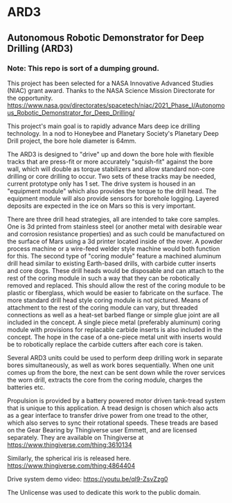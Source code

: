 # ARD3
## Autonomous Robotic Demonstrator for Deep Drilling (ARD3)
### Note: This repo is sort of a dumping ground.

This project has been selected for a NASA Innovative Advanced Studies (NIAC) grant award. Thanks to the NASA Science Mission Directorate for the opportunity. https://www.nasa.gov/directorates/spacetech/niac/2021_Phase_I/Autonomous_Robotic_Demonstrator_for_Deep_Drilling/

This project's main goal is to rapidly advance Mars deep ice drilling technology. In a nod to Honeybee and Planetary Society's Planetary Deep Drill project, the bore hole diameter is 64mm. 

The ARD3 is designed to "drive" up and down the bore hole with flexible tracks that are press-fit or more accurately "squish-fit" against the bore wall, which will double as torque stabilizers and allow standard non-core drilling or core drilling to occur. Two sets of these tracks may be needed, current prototype only has 1 set. The drive system is housed in an "equipment module" which also provides the torque to the drill head. The equipment module will also provide sensors for borehole logging. Layered deposits are expected in the ice on Mars so this is very important. 

There are three drill head strategies, all are intended to take core samples. One is 3d printed from stainless steel (or another metal with desirable wear and corrosion resistance properties) and as such could be manufactured on the surface of Mars using a 3d printer located inside of the rover. A powder process machine or a wire-feed welder style machine would both function for this. The second type of "coring module" feature a machined aluminum drill head similar to existing Earth-based drills, with carbide cutter inserts and core dogs. These drill heads would be disposable and can attach to the rest of the coring module in such a way that they can be robotically removed and replaced. This should allow the rest of the coring module to be plastic or fiberglass, which would be easier to fabricate on the surface. The more standard drill head style coring module is not pictured. Means of attachment to the rest of the coring module can vary, but threaded connections as well as a heat-set barbed flange or simple glue joint are all included in the concept. A single piece metal (preferably aluminum) coring module with provisions for replacable carbide inserts is also included in the concept. The hope in the case of a one-piece metal unit with inserts would be to robotically replace the carbide cutters after each core is taken. 

Several ARD3 units could be used to perform deep drilling work in separate bores simultaneously, as well as work bores sequentially. When one unit comes up from the bore, the next can be sent down while the rover services the worn drill, extracts the core from the coring module, charges the batteries etc. 

Propulsion is provided by a battery powered motor driven tank-tread system that is unique to this application. A tread design is chosen which also acts as a gear interface to transfer drive power from one tread to the other, which also serves to sync their rotational speeds. These treads are based on the Gear Bearing by Thingiverse user Emmett, and are licensed separately. They are available on Thingiverse at https://www.thingiverse.com/thing:3610134

Similarly, the spherical iris is released here. https://www.thingiverse.com/thing:4864404

Drive system demo video: https://youtu.be/ql9-ZsvZzg0

The Unlicense was used to dedicate this work to the public domain. 

